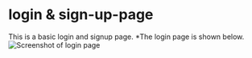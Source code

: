 # login & sign-up-page

This is  a basic login and signup page.
*The login page is shown below.
![Screenshot of login page](C:\Users\jesse\OneDrive\Pictures\Screenshots\logindivpagecss.png)
